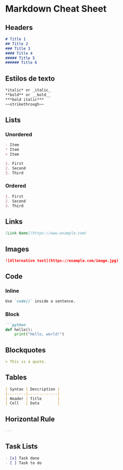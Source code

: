 # Markdown Cheat Sheet

## Headers
```markdown
# Title 1
## Title 2
### Title 3
#### Title 4
##### Title 5
###### Title 6
```

## Estilos de texto
```markdown
*italic* or _italic_  
**bold** or __bold__  
***bold italic***  
~~strikethrough~~
```

## Lists

### Unordered
```markdown
- Item
* Item
+ Item

1. First
2. Second
3. Third
```

### Ordered
```markdown
1. First
2. Second
3. Third
```

## Links
```markdown
[Link Name](https://www.example.com)
```

## Images
```markdown
![Alternative text](https://example.com/image.jpg)
```

## Code

### Inline
```markdown
Use `code()` inside a sentence.
```

### Block
```markdown
```python
def hello():
    print("Hello, world!")
```

## Blockquotes
```markdown
> This is a quote.
```

## Tables
```markdown
| Syntax | Description |
|--------|-------------|
| Header | Title       |
| Cell   | Data        |
```

## Horizontal Rule
```markdown
---
```

## Task Lists
```markdown
- [x] Task done
- [ ] Task to do
```
